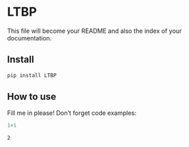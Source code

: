 LTBP
================

<!-- WARNING: THIS FILE WAS AUTOGENERATED! DO NOT EDIT! -->

This file will become your README and also the index of your
documentation.

## Install

``` sh
pip install LTBP
```

## How to use

Fill me in please! Don’t forget code examples:

``` python
1+1
```

    2
